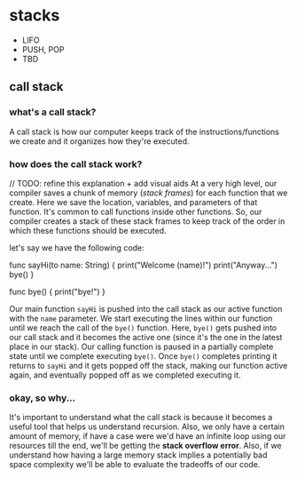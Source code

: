# stacks
- LIFO
- PUSH, POP
- TBD


## call stack
### what's a call stack?
A call stack is how our computer keeps track of the instructions/functions we create and it organizes how they're executed.

### how does the call stack work?
// TODO: refine this explanation + add visual aids
At a very high level, our compiler saves a chunk of memory (*stack frames*) for each function that we create. Here we save the location, variables, and parameters of that function. It's common to call functions inside other functions. So, our compiler creates a stack of these stack frames to keep track of the order in which these functions should be executed.

let's say we have the following code: 

func sayHi(to name: String) {
	print("Welcome \(name)!")
	print("Anyway...")
	bye()
}

func bye() {
	print("bye!")
}

Our main function `sayHi` is pushed into the call stack as our active function with the `name` parameter. We start executing the lines within our function until we reach the call of the `bye()` function. Here, `bye()` gets pushed into our call stack and it becomes the active one (since it's the one in the latest place in our stack). Our calling function is paused in a partially complete state until we complete executing `bye()`. Once `bye()` completes printing it returns to `sayHi` and it gets popped off the stack, making our function active again, and eventually popped off as we completed executing it. 


### okay, so why...
It's important to understand what the call stack is because it becomes a useful tool that helps us understand recursion. Also, we only have a certain amount of memory, if have a case were we'd have an infinite loop using our resources till the end, we'll be getting the **stack overflow error**. Also, if we understand how having a large memory stack implies a potentially bad space complexity we'll be able to evaluate the tradeoffs of our code. 
